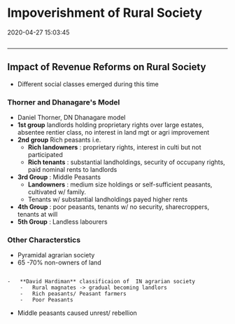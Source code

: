 # Impoverishment of Rural Society

2020-04-27 15:03:45

```toc
```

---

## Impact of Revenue Reforms on Rural Society

- Different social classes emerged during this time

### Thorner and Dhanagare's Model

- Daniel Thorner, DN Dhanagare model
- **1st group** landlords holding proprietary rights over large estates, absentee rentier class, no interest in land mgt or agri improvement
- **2nd group** Rich peasants i.e.
    - **Rich landowners** : proprietary rights, interest in culti but not participated
    - **Rich tenants** : substantial landholdings, security of occupany rights, paid nominal rents to landlords
- **3rd Group** : Middle Peasants
    - **Landowners** : medium size holdings or self-sufficient peasants, cultivated w/ family.
    - Tenants w/ substantial landholdings payed higher rents
- **4th Group** : poor peasants, tenants w/ no security, sharecroppers, tenants at will
- **5th Group** : Landless labourers

### Other Characterstics

- Pyramidal agrarian society
- 65 -70% non-owners of land

```ad-Views

-   **David Hardiman** classificaion of  IN agrarian society
    -   Rural magnates -> gradual becoming landlors
    -   Rich peasants/ Peasant farmers
    -   Poor Peasants

```

- Middle peasants caused unrest/ rebellion

